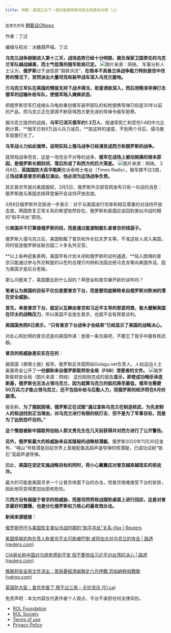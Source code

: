```yaml
---
title: 观察：美国正在下一盘彻底根除欧洲安全隐患的大棋（上）
---
```

`蓝莲花农场` [轉載自GNews](https://gnews.org/zh-hans/2133277/)

作者：丁过

编辑与校对：冰糖葫芦喵、丁过

**乌克兰战争刚刚进入第十三天，战场态势已经十分明朗，肩负保家卫国责任的乌克兰军队越战越勇，而士气低落的俄军败局已定。**
![](https://assets.gnews.org/wp-content/uploads/2022/03/俄美之战1-e1646853311838.jpg)图片来源：网络。
军事分析人士认为，**俄罗斯**过于迷信其“钢铁洪流”，**在根本不具备立体战争能力特别是空中优势的情况下，贸然派出大量坦克和装甲战车深入乌克兰腹地。**

而**乌克兰军队在美国的情报支持下战术得当，故意诱敌深入，然后用精准导弹打击俄军的运输补给车队，使俄军陷入瘫痪状态**。

把俄罗斯空军打成缩头乌龟和重创俄军装甲部队的标枪便携导弹已经是30年以前的产品，而乌克兰正在源源不断获得西方更先进的导弹令俄军胆寒。

据乌克兰提供的战报，**乌军已消灭俄军约1.2万人**，按通常死亡和受伤1:4的中允比例计算，**俄军已有6万战斗兵力减员，**按这样的速度，不到两个月后，侵乌俄军就要打光了。

**乌军战斗力如此强悍，说明实际上俄乌战争已经演变成西方和俄罗斯的战争。**

就常规战争而言，这是一场完全不对等的战争，**俄军在战场上被动挨揍的根本原因，是俄罗斯长期封闭、落后形成了和西方的巨大落差。**
![](https://assets.gnews.org/wp-content/uploads/2022/03/俄美之战2-e1646853328677.jpg)图片来源：网络。
3月8日，**英国国防大臣华勒斯**告诉泰晤士电台（Times Radio），俄军撑不过3周，这**场战事是普京的最后演出，他必须为这场战争负责。**

其实普京早就对美国服软，3月5日，俄罗斯外交部官网发布只有一句话的消息：俄罗斯就与美国总统拜登展开会谈持开放态度。

3月8日俄罗斯外交部进一步表示：对于与美国进行坦率和相互尊重的对话持开放态度，两国恢复正常关系的希望依然存在。俄罗斯和美国应该回到类似冷战时期的“和平共处”原则。

但**美国并不打算接俄罗斯的招，而是通过能源制裁扎紧普京的钱袋子。**

俄罗斯入侵乌克兰后，美国制裁了普京和外长拉夫罗夫等，不准这些人进入美国，同时驱逐俄罗斯驻联合国二十多名外交官。

**以上各种迹象表明，美国早有计划关闭和俄罗斯的谈判通道，**陷入困境的普京只能通过参与外交斡旋的以色列总理贝内特和法国总统马克龙等向美国传话，因为美国才是后台老板。

那么问题来了，美国要达到什么目的？拜登会和普京展开新的谈判吗？

**笔者认为美国的目标不仅仅是要普京下台，而是要彻底解除来自俄罗斯对欧洲的潜在安全威胁。**

**首先，单是普京下台，就足以瓦解由普京和习近平主导的邪恶同盟，极大缓解美国在印太的战略压力**，所以美国不会放生普京，也就不会有拜普谈判。

**美国国务院8日表示，“只有普京下台战争才会结束”已经显示了美国的战略决心。**

对此心知肚明的普京还是向美国传递：放我一条生路吧，不要忘了我手中握有核武器。

**普京的核威胁是实实在在的**：

据英国《泰晤士报》报导，俄罗斯反贪腐网站Gulagu.net负责人、人权运动人士奥塞奇金公开了**一份据称来自俄罗斯联邦安全局（FSB）泄密者的文件。**
![](https://assets.gnews.org/wp-content/uploads/2022/03/俄罗斯联邦安全局.jpeg.jpg)俄罗斯联邦安全局（图片来源：网络）
这份刚刚完成的报告**显示，即使成功暗杀泽连斯基，俄罗斯也无法占领乌克兰，因为就算乌克兰的抵抗降至最低，俄军也需要50万兵力才能占领乌克兰，还不包括补给与后勤人力，而俄罗斯的经济将在6月份崩溃。**

报告称，**为了摆脱困境，俄罗斯正在试图“通过宣称乌克兰在制造核武，为先发制人的核战找到正当理由，对乌克兰进行有限的核打击**，**但不是为了军事目标，而是为了达到恐吓目的。”**

**这个情报被新中国联邦创始人郭文贵先生在几天前获得并对西方进行了公开警告。**

**另外，俄罗斯最大的核威胁来自其隐秘的战略核潜艇**。俄罗斯2020年11月30日宣布，“喀山”号核潜是目前世界上首艘配备高超声速导弹的核潜艇，已成功试射“锆石”高超声速导弹。

因此，**美国在坚定实施战略目标的同时，将小心翼翼应对普京越来越现实的核讹诈。**

最大的可能是美国寻求一个让普京体面下台的办法，但普京很难接受下台的安排，因此他将变得更加凶恶和危险。

而**西方没有倔服于普京的核威胁，而是坦然将核战摆到桌面上进行回应，这是对普京最好的震慑，也是分化俄罗斯权力核心的最有效办法。**

**新闻来源链接：**

[俄罗斯呼吁与美国恢复类似冷战时期的“和平共处”关系–Ifax | Reuters](https://cn.reuters.com/article/russia-usa-relations-0308-tues-idCNKBS2L511G)

[美国情报机构负责人称普京不太可能被吓倒 或将加大对乌克兰的攻击 | 路透 (reuters.com)](https://cn.reuters.com/article/usa-intelligence-putin-comments-0308-tue-idCNKBS2L604X)

[CIA局长称中国对乌局势感到不安 但不要低估习近平对台湾的决心 | 路透 (reuters.com)](https://cn.reuters.com/article/cia-beijing-taiwan-0308-tues-idCNKBS2L602E)

[俄聯邦安全局文件流出：當局憂經濟崩盤定六月停戰 恐如納粹般戰敗 (yahoo.com)](https://tw.news.yahoo.com/%E4%BF%84%E5%9C%8B%E6%81%90%E5%A6%82%E7%B4%8D%E7%B2%B9%E8%88%AC%E6%88%B0%E6%95%97-%E5%90%B9%E5%93%A8%E8%80%85-%E7%95%B6%E5%B1%80%E6%86%82%E7%B6%93%E6%BF%9F%E5%B4%A9%E7%9B%A4-%E6%88%B0%E7%88%AD%E6%9C%80%E5%BE%8C%E6%9C%9F%E9%99%90%E7%82%BA%E5%85%AD%E6%9C%88-134136105.html?guccounter=1&amp;guce_referrer=aHR0cHM6Ly93d3cuZ29vZ2xlLmNhLw&amp;guce_referrer_sig=AQAAACtk3YU51ZJOgi7BfYmyKi6vlnjveh6C83si-rlh-bx28S5mCnyk9CPhpL_KQZRP66SK0JOqURh48FRVkZkpOpt47QkoTR7NeFilWpBSas4bTpM8lSARlGSofzAIsKUgvYfPVd0IcIi-yHMr4gbOEbVtSDPZhczcpIbAdKGO9JzO)

[英国防大臣：普京完蛋了 撑不过三周 – 无忧资讯 (51.ca)](https://info.51.ca/news/world/2022-03/1077896.html)



 

免责声明：本文内容仅代表作者个人观点，平台不承担任何法律风险。

- [ROL Foundation](https://rolfoundation.org/)
- [ROL Society](https://rolsociety.org/)
- [Terms of use](https://gnews.org/terms-of-use-3/)
- [Privacy Policy](https://gnews.org/privacy-policy/)
